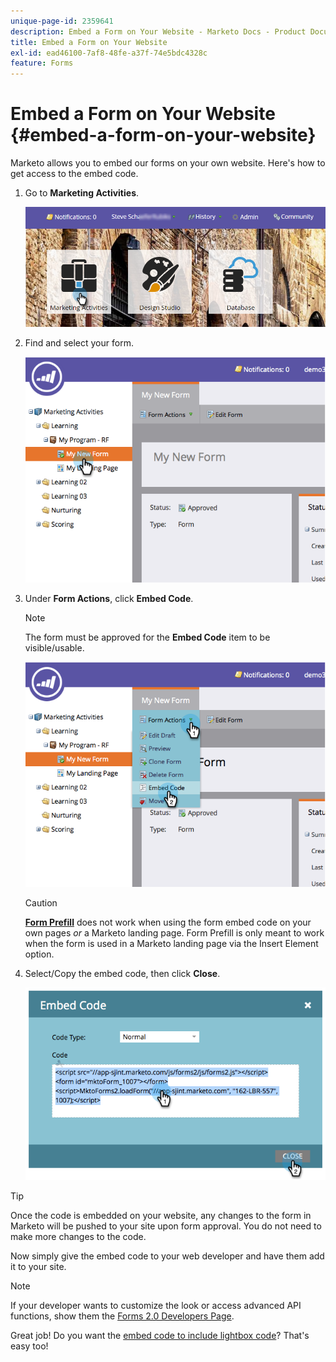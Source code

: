```yaml
---
unique-page-id: 2359641
description: Embed a Form on Your Website - Marketo Docs - Product Documentation
title: Embed a Form on Your Website
exl-id: ead46100-7af8-48fe-a37f-74e5bdc4328c
feature: Forms
---
```

# Embed a Form on Your Website {#embed-a-form-on-your-website}

Marketo allows you to embed our forms on your own website. Here's how to get access to the embed code.

1. Go to **Marketing Activities**.

   ![](assets/login-marketing-activities-4.png)

1. Find and select your form.

   ![](assets/image2014-9-15-12-3a12-3a14.png)

1. Under **Form Actions**, click **Embed Code**.

   >[!NOTE]
   >
   >The form must be approved for the **Embed Code** item to be visible/usable.

   ![](assets/image2014-9-15-12-3a12-3a20.png)

   >[!CAUTION]
   >
   >**[Form Prefill](/help/marketo/product-docs/administration/settings/edit-landing-page-settings.md)** does not work when using the form embed code on your own pages _or_ a Marketo landing page. Form Prefill is only meant to work when the form is used in a Marketo landing page via the Insert Element option.

1. Select/Copy the embed code, then click **Close**.

   ![](assets/image2014-9-15-12-3a12-3a31.png)

>[!TIP]
>
>Once the code is embedded on your website, any changes to the form in Marketo will be pushed to your site upon form approval. You do not need to make more changes to the code.

Now simply give the embed code to your web developer and have them add it to your site.

>[!NOTE]
>
>If your developer wants to customize the look or access advanced API functions, show them the [Forms 2.0 Developers Page](https://developers.marketo.com/documentation/websites/forms-2-0/).

Great job! Do you want the [embed code to include lightbox code](/help/marketo/product-docs/demand-generation/forms/form-actions/use-a-form-in-a-lightbox.md)? That's easy too!
